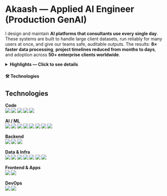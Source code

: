 # Akaash — Applied AI Engineer (Production GenAI)

I design and maintain **AI platforms that consultants use every single day**.  
These systems are built to handle large client datasets, run reliably for many users at once, and give our teams safe, auditable outputs. The results: **8× faster data processing**, **project timelines reduced from months to days**, and adoption across **50+ enterprise clients worldwide**.

<details>
  <summary><b>Highlights — Click to see details</b></summary>

- **AI Procurement Toolkit**  
  A suite of tools that helps consultants clean and organize massive amounts of client procurement data. It can process half a million records in about two hours, and has been deployed in consulting engagements for 50+ global clients.  
  Consultants now rely on it to automatically match and harmonize supplier names, materials, and spend categories.
  
  <b>Results:<b> Saved thousands of manual hours and ensuring consistent outputs every time.

- **Supplier Benchmarking Platform**  
  A full-stack web application that lets consultants search and compare suppliers in seconds. Instead of manually pulling data from spreadsheets, they can use a React dashboard to type natural-language queries (e.g. “show me top logistics suppliers in Europe”), which the system corrects and runs against an optimized SQL database. It also generates supplier profiles with real-time news, SWOT analysis, and benchmarks. This cut the time needed to prepare client-ready supplier lists to **one-third** of the old process.

- **Agentic AI Prototypes**  
  I’ve built “agentic” systems — AI that can plan, execute, and adapt like a junior consultant. For example, I designed an on-premise AI agent for a $200B retailer that reviews inventory purchases, adapts to changing approval rules, and works with evolving data schemas.  
  I also created pipelines that extract product specifications from messy, unstructured spend data.
  
  <b>Results:<b> Unlocked new ways for teams to aggregate and analyze information.

- **Leadership & Reliability**  
  Beyond building, I ensure these platforms improve every week: monitoring performance, adding safeguards, and running evaluations. I frequently demo our work to Firm Partners and client executives, and I document outcomes so that our roadmap stays aligned with business needs.  

  My guiding principle is build fast and experiment quickly, but know when to slow down to build systems that are reliable, observable, and reversible if things go wrong.
</details>


#### 🛠️ Technologies 

## Technologies

**Code**<br>
![](https://img.shields.io/badge/Code-Python-informational?style=flat&logo=python&logoColor=white&color=orange)
![](https://img.shields.io/badge/Code-C%2B%2B-informational?style=flat&logo=cplusplus&logoColor=white&color=orange)
![](https://img.shields.io/badge/Code-JavaScript-informational?style=flat&logo=javascript&logoColor=white&color=orange)
![](https://img.shields.io/badge/Code-TypeScript-informational?style=flat&logo=typescript&logoColor=white&color=orange)
![](https://img.shields.io/badge/Code-SQL-informational?style=flat&logo=postgresql&logoColor=white&color=orange)

**AI / ML**<br>
![](https://img.shields.io/badge/AI-OpenAI-informational?style=flat&logo=openai&logoColor=white&color=orange)
![](https://img.shields.io/badge/AI-Hugging%20Face-informational?style=flat&logo=huggingface&logoColor=white&color=orange)
![](https://img.shields.io/badge/AI-LangChain-informational?style=flat&logoColor=white&color=orange)
![](https://img.shields.io/badge/AI-TensorFlow-informational?style=flat&logo=tensorflow&logoColor=white&color=orange)
![](https://img.shields.io/badge/AI-PyTorch-informational?style=flat&logo=pytorch&logoColor=white&color=orange)
![](https://img.shields.io/badge/AI-scikit--learn-informational?style=flat&logo=scikitlearn&logoColor=white&color=orange)
![](https://img.shields.io/badge/AI-Pandas-informational?style=flat&logo=pandas&logoColor=white&color=orange)
![](https://img.shields.io/badge/AI-NumPy-informational?style=flat&logo=numpy&logoColor=white&color=orange)

**Backend**<br>
![](https://img.shields.io/badge/Backend-FastAPI-informational?style=flat&logo=fastapi&logoColor=white&color=orange)
![](https://img.shields.io/badge/Backend-Flask-informational?style=flat&logo=flask&logoColor=white&color=orange)
![](https://img.shields.io/badge/Backend-Node.js-informational?style=flat&logo=nodedotjs&logoColor=white&color=orange)

**Data & Infra**<br>
![](https://img.shields.io/badge/Data-Databricks-informational?style=flat&logo=databricks&logoColor=white&color=orange)
![](https://img.shields.io/badge/Cloud-Microsoft%20Azure-informational?style=flat&logo=microsoftazure&logoColor=white&color=orange)
![](https://img.shields.io/badge/DB-PostgreSQL-informational?style=flat&logo=postgresql&logoColor=white&color=orange)
![](https://img.shields.io/badge/Cache-Redis-informational?style=flat&logo=redis&logoColor=white&color=orange)
![](https://img.shields.io/badge/Containers-Docker-informational?style=flat&logo=docker&logoColor=white&color=orange)
![](https://img.shields.io/badge/Orchestration-Kubernetes-informational?style=flat&logo=kubernetes&logoColor=white&color=orange)
![](https://img.shields.io/badge/Workflow-Apache%20Airflow-informational?style=flat&logo=apacheairflow&logoColor=white&color=orange)

**Frontend & Apps**<br>
![](https://img.shields.io/badge/UI-React-informational?style=flat&logo=react&logoColor=white&color=orange)
![](https://img.shields.io/badge/UI-Streamlit-informational?style=flat&logo=streamlit&logoColor=white&color=orange)

**DevOps**<br>
![](https://img.shields.io/badge/CI/CD-GitHub%20Actions-informational?style=flat&logo=githubactions&logoColor=white&color=orange)
![](https://img.shields.io/badge/VCS-Git-informational?style=flat&logo=git&logoColor=white&color=orange)



